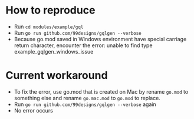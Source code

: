 # How to reproduce

- Run `cd modules/example/gql`
- Run `go run github.com/99designs/gqlgen --verbose`
- Because go.mod saved in Windows environment have special carriage return character, encounter the error: unable to find type example_gqlgen_windows_issue

# Current workaround
- To fix the error, use go.mod that is created on Mac by rename `go.mod` to something else and rename `go.mac.mod` to `go.mod` to replace.
- Run `go run github.com/99designs/gqlgen --verbose` again
- No error occurs